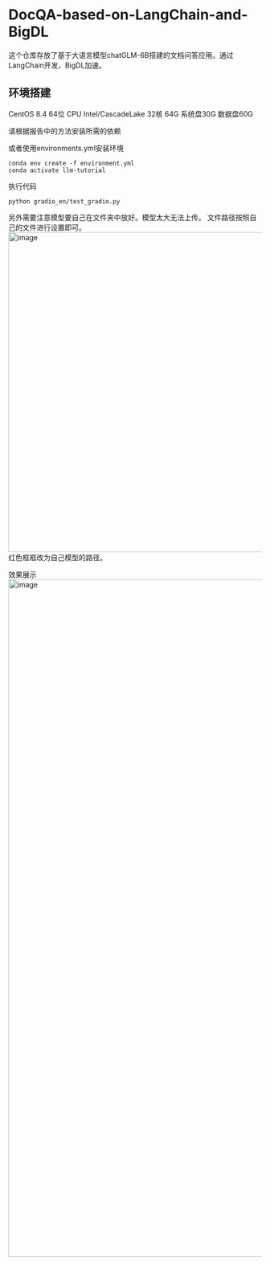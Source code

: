 # DocQA-based-on-LangChain-and-BigDL
这个仓库存放了基于大语言模型chatGLM-6B搭建的文档问答应用。通过LangChain开发，BigDL加速。

## 环境搭建
CentOS 8.4 64位
CPU Intel/CascadeLake 32核 64G
系统盘30G
数据盘60G

请根据报告中的方法安装所需的依赖

或者使用environments.yml安装环境
```
conda env create -f environment.yml
conda activate llm-tutorial
```

执行代码

```
python gradio_en/test_gradio.py
```
另外需要注意模型要自己在文件夹中放好。模型太大无法上传。
文件路径按照自己的文件进行设置即可。
<img width="637" alt="image" src="https://github.com/NaOH678/DocQA-based-on-LangChain-and-BigDL/assets/112929756/19d39658-f27c-466e-9054-d92b9c73d55b">
红色框框改为自己模型的路径。


效果展示
<img width="1349" alt="image" src="https://github.com/NaOH678/DocQA-based-on-LangChain-and-BigDL/assets/112929756/e4e4da0c-abdb-43ab-9767-629cfd74c333">
